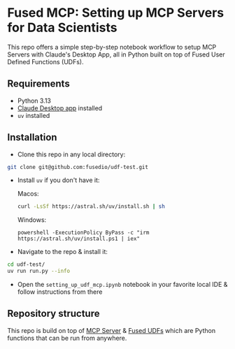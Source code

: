 # Fused MCP: Setting up MCP Servers for Data Scientists

This repo offers a simple step-by-step notebook workflow to setup MCP Servers with Claude's Desktop App, all in Python built on top of Fused User Defined Functions (UDFs).

<!-- TODO: Add GIF of installed setup so people can see what this looks like -->

## Requirements
- Python 3.13
- [Claude Desktop app](https://claude.ai/download) installed
- `uv` installed 


## Installation

- Clone this repo in any local directory:

```bash
git clone git@github.com:fusedio/udf-test.git
```

- Install `uv` if you don't have it:

    Macos:
    ```bash
    curl -LsSf https://astral.sh/uv/install.sh | sh
    ```

    Windows:
    ```
    powershell -ExecutionPolicy ByPass -c "irm https://astral.sh/uv/install.ps1 | iex"
    ```

- Navigate to the repo & install it:

```bash
cd udf-test/
uv run run.py --info
```

- Open the `setting_up_udf_mcp.ipynb` notebook in your favorite local IDE & follow instructions from there

<!-- TODO: Need to add steps to run notebook-->

## Repository structure

This repo is build on top of [MCP Server](https://modelcontextprotocol.io/introduction) & [Fused UDFs](https://docs.fused.io/core-concepts/write/) which are Python functions that can be run from anywhere.

<!-- TODO: Explain a bit of how repo works & abstracts away some of the MCP server setup -->